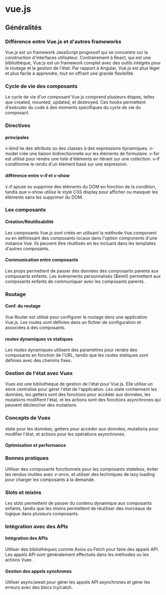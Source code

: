 # vue.js

## Généralités

### Différence entre Vue.js et d'autres frameworks

Vue.js est un framework JavaScript progressif qui se concentre sur la construction d'interfaces utilisateur. 
Contrairement à React, qui est une bibliothèque, Vue.js est un framework complet avec des outils intégrés pour le routage et la gestion de l'état. 
Par rapport à Angular, Vue.js est plus léger et plus facile à apprendre, tout en offrant une grande flexibilité.

### Cycle de vie des composants

Le cycle de vie d'un composant Vue.js comprend plusieurs étapes, telles que created, mounted, updated, et destroyed. 
Ces hooks permettent d'exécuter du code à des moments spécifiques du cycle de vie du composant.

### Directives

#### principales

 v-bind lie des attributs ou des classes à des expressions dynamiques. v-model crée une liaison bidirectionnelle sur les éléments de formulaire. 
 v-for est utilisé pour rendre une liste d'éléments en itérant sur une collection. v-if conditionne le rendu d'un élément basé sur une expression.

#### différence entre v-if et v-show

v-if ajoute ou supprime des éléments du DOM en fonction de la condition, 
tandis que v-show utilise le style CSS display pour afficher ou masquer les éléments sans les supprimer du DOM.

### Les composants

#### Création/Réutilisabilité

Les composants Vue.js sont créés en utilisant la méthode Vue.component ou en définissant des composants locaux dans l'option components d'une instance Vue. 
Ils peuvent être réutilisés en les incluant dans les templates d'autres composants.

#### Communication entre composants

Les props permettent de passer des données des composants parents aux composants enfants. 
Les événements personnalisés ($emit) permettent aux composants enfants de communiquer avec les composants parents.

### Routage

#### Conf. du routage

Vue Router est utilisé pour configurer le routage dans une application Vue.js. Les routes sont définies dans un fichier de configuration et associées à des composants.

#### routes dynamiques vs statiques

Les routes dynamiques utilisent des paramètres pour rendre des composants en fonction de l'URL, tandis que les routes statiques sont définies avec des chemins fixes.

### Gestion de l'état avec Vuex

Vuex est une bibliothèque de gestion de l'état pour Vue.js. 
Elle utilise un store centralisé pour gérer l'état de l'application. 
Les state contiennent les données, les getters sont des fonctions pour accéder aux données, les mutations modifient l'état, et les actions sont des fonctions asynchrones qui peuvent déclencher des mutations.

### Concepts de Vuex

state pour les données, getters pour accéder aux données, mutations pour modifier l'état, et actions pour les opérations asynchrones.

#### Optimisation et performance

### Bonnes pratiques
Utiliser des composants fonctionnels pour les composants stateless, éviter les rendus inutiles avec v-once, et utiliser des techniques de lazy loading pour charger les composants à la demande.

### Slots et mixins

Les slots permettent de passer du contenu dynamique aux composants enfants, tandis que les mixins permettent de réutiliser des morceaux de logique dans plusieurs composants.

### Intégration avec des APIs

#### Intégration des APIs

Utiliser des bibliothèques comme Axios ou Fetch pour faire des appels API. Les appels API sont généralement effectués dans les méthodes ou les actions Vuex.

#### Gestion des appels synchrones

Utiliser async/await pour gérer les appels API asynchrones et gérer les erreurs avec des blocs try/catch.
